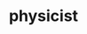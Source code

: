 ---
title: "physicist"
hashtag: physicist
layout: hashtag
type-of:
  - scientist
tags:
  - physics
  - occupation
---